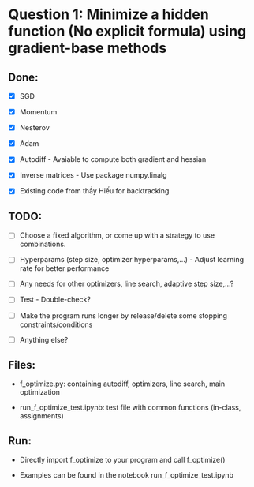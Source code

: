 # Question 1: Minimize a hidden function (No explicit formula) using gradient-base methods

## Done:

- [x] SGD

- [x] Momentum

- [x] Nesterov

- [x] Adam

- [x] Autodiff - Avaiable to compute both gradient and hessian

- [x] Inverse matrices - Use package numpy.linalg

- [x] Existing code from thầy Hiếu for backtracking
 
## TODO:

- [ ] Choose a fixed algorithm, or come up with a strategy to use combinations.

- [ ] Hyperparams (step size, optimizer hyperparams,...) - Adjust learning rate for better performance

- [ ] Any needs for other optimizers, line search, adaptive step size,...?

- [ ] Test - Double-check?

- [ ] Make the program runs longer by release/delete some stopping constraints/conditions

- [ ] Anything else?

## Files:

- f_optimize.py: containing autodiff, optimizers, line search, main optimization

- run_f_optimize_test.ipynb: test file with common functions (in-class, assignments)

## Run:

- Directly import f_optimize to your program and call f_optimize()

- Examples can be found in the notebook run_f_optimize_test.ipynb
